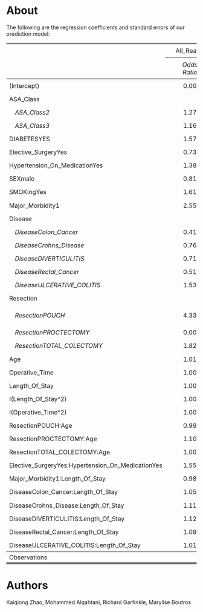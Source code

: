 
# About

The following are the regression coefficients and standard errors of our prediction model:





<table style="border-collapse:collapse; border:none;border-bottom:double;"><tr>
<td style="padding:0.2cm; border-top:double;">&nbsp;</td>
<td style="border-bottom:1px solid; padding-left:0.5em; padding-right:0.5em; border-top:double;">&nbsp;</td>
<td style="padding:0.2cm; text-align:center; border-bottom:1px solid; border-top:double;" colspan="3">All_Readmissions_Our_Outcome</td>
</tr>
<tr>
<td style="padding:0.2cm; font-style:italic;">&nbsp;</td><td style="padding-left:0.5em; padding-right:0.5em; font-style:italic;">&nbsp;</td>
<td style="padding:0.2cm; text-align:center; font-style:italic; ">Odds Ratio</td><td style="padding:0.2cm; text-align:center; font-style:italic; ">CI</td><td style="padding:0.2cm; text-align:center; font-style:italic; ">p</td> 
</tr>
<tr>
<td style="padding:0.2cm; border-top:1px solid; text-align:left;">(Intercept)</td><td style="padding-left:0.5em; padding-right:0.5em; border-top:1px solid; ">&nbsp;</td>
<td style="padding:0.2cm; text-align:center; border-top:1px solid; ">0.00</td><td style="padding:0.2cm; text-align:center; border-top:1px solid; ">0.00&nbsp;&ndash;&nbsp;0.02</td><td style="padding:0.2cm; text-align:center; border-top:1px solid; ">&lt;.001</td>
</tr>
<tr>

<td style="padding:0.2cm;" colspan="5">ASA_Class</td>
</tr>
<tr>
<td style="font-style:italic; padding:0.2cm; padding-left:0.6cm; text-align:left;">ASA_Class2</td><td style="padding-left:0.5em; padding-right:0.5em;">&nbsp;</td>
<td style="padding:0.2cm; text-align:center; ">1.27</td><td style="padding:0.2cm; text-align:center; ">0.99&nbsp;&ndash;&nbsp;1.63</td><td style="padding:0.2cm; text-align:center; ">.058</td>
</tr>
<tr>
<td style="font-style:italic; padding:0.2cm; padding-left:0.6cm; text-align:left;">ASA_Class3</td><td style="padding-left:0.5em; padding-right:0.5em;">&nbsp;</td>
<td style="padding:0.2cm; text-align:center; ">1.16</td><td style="padding:0.2cm; text-align:center; ">0.64&nbsp;&ndash;&nbsp;1.97</td><td style="padding:0.2cm; text-align:center; ">.602</td>
</tr>
<tr>
<td style="padding:0.2cm; text-align:left;">DIABETESYES</td><td style="padding-left:0.5em; padding-right:0.5em;">&nbsp;</td>
<td style="padding:0.2cm; text-align:center; ">1.57</td><td style="padding:0.2cm; text-align:center; ">1.18&nbsp;&ndash;&nbsp;2.08</td><td style="padding:0.2cm; text-align:center; ">.002</td>
</tr>
<tr>
<td style="padding:0.2cm; text-align:left;">Elective_SurgeryYes</td><td style="padding-left:0.5em; padding-right:0.5em;">&nbsp;</td>
<td style="padding:0.2cm; text-align:center; ">0.73</td><td style="padding:0.2cm; text-align:center; ">0.47&nbsp;&ndash;&nbsp;1.16</td><td style="padding:0.2cm; text-align:center; ">.167</td>
</tr>
<tr>
<td style="padding:0.2cm; text-align:left;">Hypertension_On_MedicationYes</td><td style="padding-left:0.5em; padding-right:0.5em;">&nbsp;</td>
<td style="padding:0.2cm; text-align:center; ">1.38</td><td style="padding:0.2cm; text-align:center; ">0.80&nbsp;&ndash;&nbsp;2.37</td><td style="padding:0.2cm; text-align:center; ">.246</td>
</tr>
<tr>
<td style="padding:0.2cm; text-align:left;">SEXmale</td><td style="padding-left:0.5em; padding-right:0.5em;">&nbsp;</td>
<td style="padding:0.2cm; text-align:center; ">0.81</td><td style="padding:0.2cm; text-align:center; ">0.65&nbsp;&ndash;&nbsp;1.00</td><td style="padding:0.2cm; text-align:center; ">.053</td>
</tr>
<tr>
<td style="padding:0.2cm; text-align:left;">SMOKingYes</td><td style="padding-left:0.5em; padding-right:0.5em;">&nbsp;</td>
<td style="padding:0.2cm; text-align:center; ">1.61</td><td style="padding:0.2cm; text-align:center; ">1.22&nbsp;&ndash;&nbsp;2.12</td><td style="padding:0.2cm; text-align:center; ">&lt;.001</td>
</tr>
<tr>
<td style="padding:0.2cm; text-align:left;">Major_Morbidity1</td><td style="padding-left:0.5em; padding-right:0.5em;">&nbsp;</td>
<td style="padding:0.2cm; text-align:center; ">2.55</td><td style="padding:0.2cm; text-align:center; ">1.59&nbsp;&ndash;&nbsp;4.00</td><td style="padding:0.2cm; text-align:center; ">&lt;.001</td>
</tr>
<tr>

<td style="padding:0.2cm;" colspan="5">Disease</td>
</tr>
<tr>
<td style="font-style:italic; padding:0.2cm; padding-left:0.6cm; text-align:left;">DiseaseColon_Cancer</td><td style="padding-left:0.5em; padding-right:0.5em;">&nbsp;</td>
<td style="padding:0.2cm; text-align:center; ">0.41</td><td style="padding:0.2cm; text-align:center; ">0.17&nbsp;&ndash;&nbsp;1.01</td><td style="padding:0.2cm; text-align:center; ">.054</td>
</tr>
<tr>
<td style="font-style:italic; padding:0.2cm; padding-left:0.6cm; text-align:left;">DiseaseCrohns_Disease</td><td style="padding-left:0.5em; padding-right:0.5em;">&nbsp;</td>
<td style="padding:0.2cm; text-align:center; ">0.76</td><td style="padding:0.2cm; text-align:center; ">0.28&nbsp;&ndash;&nbsp;1.98</td><td style="padding:0.2cm; text-align:center; ">.573</td>
</tr>
<tr>
<td style="font-style:italic; padding:0.2cm; padding-left:0.6cm; text-align:left;">DiseaseDIVERTICULITIS</td><td style="padding-left:0.5em; padding-right:0.5em;">&nbsp;</td>
<td style="padding:0.2cm; text-align:center; ">0.71</td><td style="padding:0.2cm; text-align:center; ">0.21&nbsp;&ndash;&nbsp;2.21</td><td style="padding:0.2cm; text-align:center; ">.561</td>
</tr>
<tr>
<td style="font-style:italic; padding:0.2cm; padding-left:0.6cm; text-align:left;">DiseaseRectal_Cancer</td><td style="padding-left:0.5em; padding-right:0.5em;">&nbsp;</td>
<td style="padding:0.2cm; text-align:center; ">0.51</td><td style="padding:0.2cm; text-align:center; ">0.20&nbsp;&ndash;&nbsp;1.24</td><td style="padding:0.2cm; text-align:center; ">.139</td>
</tr>
<tr>
<td style="font-style:italic; padding:0.2cm; padding-left:0.6cm; text-align:left;">DiseaseULCERATIVE_COLITIS</td><td style="padding-left:0.5em; padding-right:0.5em;">&nbsp;</td>
<td style="padding:0.2cm; text-align:center; ">1.53</td><td style="padding:0.2cm; text-align:center; ">0.61&nbsp;&ndash;&nbsp;3.78</td><td style="padding:0.2cm; text-align:center; ">.361</td>
</tr>
<tr>

<td style="padding:0.2cm;" colspan="5">Resection</td>
</tr>
<tr>
<td style="font-style:italic; padding:0.2cm; padding-left:0.6cm; text-align:left;">ResectionPOUCH</td><td style="padding-left:0.5em; padding-right:0.5em;">&nbsp;</td>
<td style="padding:0.2cm; text-align:center; ">4.33</td><td style="padding:0.2cm; text-align:center; ">1.51&nbsp;&ndash;&nbsp;12.67</td><td style="padding:0.2cm; text-align:center; ">.007</td>
</tr>
<tr>
<td style="font-style:italic; padding:0.2cm; padding-left:0.6cm; text-align:left;">ResectionPROCTECTOMY</td><td style="padding-left:0.5em; padding-right:0.5em;">&nbsp;</td>
<td style="padding:0.2cm; text-align:center; ">0.00</td><td style="padding:0.2cm; text-align:center; ">0.00&nbsp;&ndash;&nbsp;0.15</td><td style="padding:0.2cm; text-align:center; ">.007</td>
</tr>
<tr>
<td style="font-style:italic; padding:0.2cm; padding-left:0.6cm; text-align:left;">ResectionTOTAL_COLECTOMY</td><td style="padding-left:0.5em; padding-right:0.5em;">&nbsp;</td>
<td style="padding:0.2cm; text-align:center; ">1.82</td><td style="padding:0.2cm; text-align:center; ">0.49&nbsp;&ndash;&nbsp;6.46</td><td style="padding:0.2cm; text-align:center; ">.362</td>
</tr>
<tr>
<td style="padding:0.2cm; text-align:left;">Age</td><td style="padding-left:0.5em; padding-right:0.5em;">&nbsp;</td>
<td style="padding:0.2cm; text-align:center; ">1.01</td><td style="padding:0.2cm; text-align:center; ">0.99&nbsp;&ndash;&nbsp;1.02</td><td style="padding:0.2cm; text-align:center; ">.343</td>
</tr>
<tr>
<td style="padding:0.2cm; text-align:left;">Operative_Time</td><td style="padding-left:0.5em; padding-right:0.5em;">&nbsp;</td>
<td style="padding:0.2cm; text-align:center; ">1.00</td><td style="padding:0.2cm; text-align:center; ">1.00&nbsp;&ndash;&nbsp;1.00</td><td style="padding:0.2cm; text-align:center; ">.183</td>
</tr>
<tr>
<td style="padding:0.2cm; text-align:left;">Length_Of_Stay</td><td style="padding-left:0.5em; padding-right:0.5em;">&nbsp;</td>
<td style="padding:0.2cm; text-align:center; ">1.00</td><td style="padding:0.2cm; text-align:center; ">0.89&nbsp;&ndash;&nbsp;1.12</td><td style="padding:0.2cm; text-align:center; ">.968</td>
</tr>
<tr>
<td style="padding:0.2cm; text-align:left;">I(Length_Of_Stay^2)</td><td style="padding-left:0.5em; padding-right:0.5em;">&nbsp;</td>
<td style="padding:0.2cm; text-align:center; ">1.00</td><td style="padding:0.2cm; text-align:center; ">0.99&nbsp;&ndash;&nbsp;1.00</td><td style="padding:0.2cm; text-align:center; ">.016</td>
</tr>
<tr>
<td style="padding:0.2cm; text-align:left;">I(Operative_Time^2)</td><td style="padding-left:0.5em; padding-right:0.5em;">&nbsp;</td>
<td style="padding:0.2cm; text-align:center; ">1.00</td><td style="padding:0.2cm; text-align:center; ">1.00&nbsp;&ndash;&nbsp;1.00</td><td style="padding:0.2cm; text-align:center; ">.947</td>
</tr>
<tr>
<td style="padding:0.2cm; text-align:left;">ResectionPOUCH:Age</td><td style="padding-left:0.5em; padding-right:0.5em;">&nbsp;</td>
<td style="padding:0.2cm; text-align:center; ">0.99</td><td style="padding:0.2cm; text-align:center; ">0.97&nbsp;&ndash;&nbsp;1.01</td><td style="padding:0.2cm; text-align:center; ">.300</td>
</tr>
<tr>
<td style="padding:0.2cm; text-align:left;">ResectionPROCTECTOMY:Age</td><td style="padding-left:0.5em; padding-right:0.5em;">&nbsp;</td>
<td style="padding:0.2cm; text-align:center; ">1.10</td><td style="padding:0.2cm; text-align:center; ">1.04&nbsp;&ndash;&nbsp;1.17</td><td style="padding:0.2cm; text-align:center; ">.001</td>
</tr>
<tr>
<td style="padding:0.2cm; text-align:left;">ResectionTOTAL_COLECTOMY:Age</td><td style="padding-left:0.5em; padding-right:0.5em;">&nbsp;</td>
<td style="padding:0.2cm; text-align:center; ">1.00</td><td style="padding:0.2cm; text-align:center; ">0.98&nbsp;&ndash;&nbsp;1.02</td><td style="padding:0.2cm; text-align:center; ">.815</td>
</tr>
<tr>
<td style="padding:0.2cm; text-align:left;">Elective_SurgeryYes:Hypertension_On_MedicationYes</td><td style="padding-left:0.5em; padding-right:0.5em;">&nbsp;</td>
<td style="padding:0.2cm; text-align:center; ">1.55</td><td style="padding:0.2cm; text-align:center; ">0.87&nbsp;&ndash;&nbsp;2.77</td><td style="padding:0.2cm; text-align:center; ">.139</td>
</tr>
<tr>
<td style="padding:0.2cm; text-align:left;">Major_Morbidity1:Length_Of_Stay</td><td style="padding-left:0.5em; padding-right:0.5em;">&nbsp;</td>
<td style="padding:0.2cm; text-align:center; ">0.98</td><td style="padding:0.2cm; text-align:center; ">0.94&nbsp;&ndash;&nbsp;1.03</td><td style="padding:0.2cm; text-align:center; ">.369</td>
</tr>
<tr>
<td style="padding:0.2cm; text-align:left;">DiseaseColon_Cancer:Length_Of_Stay</td><td style="padding-left:0.5em; padding-right:0.5em;">&nbsp;</td>
<td style="padding:0.2cm; text-align:center; ">1.05</td><td style="padding:0.2cm; text-align:center; ">0.95&nbsp;&ndash;&nbsp;1.19</td><td style="padding:0.2cm; text-align:center; ">.382</td>
</tr>
<tr>
<td style="padding:0.2cm; text-align:left;">DiseaseCrohns_Disease:Length_Of_Stay</td><td style="padding-left:0.5em; padding-right:0.5em;">&nbsp;</td>
<td style="padding:0.2cm; text-align:center; ">1.11</td><td style="padding:0.2cm; text-align:center; ">0.99&nbsp;&ndash;&nbsp;1.26</td><td style="padding:0.2cm; text-align:center; ">.090</td>
</tr>
<tr>
<td style="padding:0.2cm; text-align:left;">DiseaseDIVERTICULITIS:Length_Of_Stay</td><td style="padding-left:0.5em; padding-right:0.5em;">&nbsp;</td>
<td style="padding:0.2cm; text-align:center; ">1.12</td><td style="padding:0.2cm; text-align:center; ">1.00&nbsp;&ndash;&nbsp;1.28</td><td style="padding:0.2cm; text-align:center; ">.072</td>
</tr>
<tr>
<td style="padding:0.2cm; text-align:left;">DiseaseRectal_Cancer:Length_Of_Stay</td><td style="padding-left:0.5em; padding-right:0.5em;">&nbsp;</td>
<td style="padding:0.2cm; text-align:center; ">1.09</td><td style="padding:0.2cm; text-align:center; ">0.98&nbsp;&ndash;&nbsp;1.23</td><td style="padding:0.2cm; text-align:center; ">.144</td>
</tr>
<tr>
<td style="padding:0.2cm; text-align:left;">DiseaseULCERATIVE_COLITIS:Length_Of_Stay</td><td style="padding-left:0.5em; padding-right:0.5em;">&nbsp;</td>
<td style="padding:0.2cm; text-align:center; ">1.01</td><td style="padding:0.2cm; text-align:center; ">0.90&nbsp;&ndash;&nbsp;1.14</td><td style="padding:0.2cm; text-align:center; ">.930</td>
</tr>
<tr>
<td style="padding:0.2cm; padding-top:0.1cm; padding-bottom:0.1cm; text-align:left; border-top:1px solid;">Observations</td><td style="padding-left:0.5em; padding-right:0.5em; border-top:1px solid;">&nbsp;</td> <td style="padding:0.2cm; padding-top:0.1cm; padding-bottom:0.1cm; text-align:center; border-top:1px solid;" colspan="3">15222</td>
</tr>
</table>

# Authors

Kaiqiong Zhao, Mohammed Alqahtani, Richard Garfinkle, Marylise Boutros



